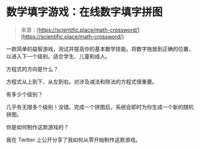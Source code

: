 <!--yml

category: 未分类

date: 2024-05-27 14:38:49

-->

# 数学填字游戏：在线数字填字拼图

> 来源：[https://scientific.place/math-crossword/](https://scientific.place/math-crossword/)

一款简单的益智游戏，测试并提高你的基本数学技能。将数字拖放到正确的位置，以进入下一个级别。适合学生、儿童和成人。

方程式的方向是什么？

方程式从上到下、从左到右。对涉及减法和除法的方程式很重要。

有多少个级别？

几乎有无限多个级别！没错。完成一个拼图后，系统会即时为你生成一个新的随机拼图。

你是如何制作这款游戏的？

我在 Twitter 上公开分享了我如何从零开始制作这款游戏。

